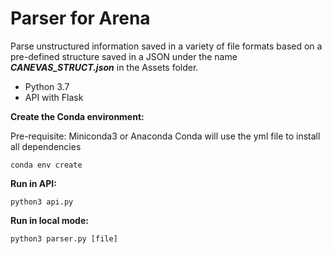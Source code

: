 # Parser for Arena

Parse unstructured information saved in a variety of file formats based on a pre-defined structure saved in a JSON under the name ***CANEVAS_STRUCT.json*** in the Assets folder.

- Python 3.7
- API with Flask

**Create the Conda environment:**

Pre-requisite: Miniconda3 or Anaconda
Conda will use the yml file to install all dependencies
```
conda env create
```

**Run in API:**

```
python3 api.py
```

**Run in local mode:**

```
python3 parser.py [file]
```
